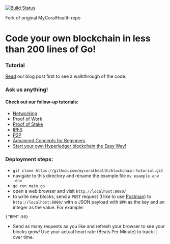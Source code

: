 [![Build Status](https://travis-ci.org/mycoralhealth/blockchain-tutorial.svg?branch=master)](https://travis-ci.org/mycoralhealth/blockchain-tutorial)

Fork of original MyCoralHealth repo
# Code your own blockchain in less than 200 lines of Go!

### Tutorial

[Read](https://medium.com/@mycoralhealth/code-your-own-blockchain-in-less-than-200-lines-of-go-e296282bcffc) our blog post first to see a walkthrough of the code.

### Ask us anything!


#### Check out our follow-up tutorials:
- [Networking](https://github.com/mycoralhealth/blockchain-tutorial/tree/master/networking)
- [Proof of Work](https://github.com/mycoralhealth/blockchain-tutorial/tree/master/proof-work)
- [Proof of Stake](https://github.com/mycoralhealth/blockchain-tutorial/tree/master/proof-stake)
- [IPFS](https://medium.com/@mycoralhealth/learn-to-securely-share-files-on-the-blockchain-with-ipfs-219ee47df54c)
- [P2P](https://medium.com/coinmonks/code-a-simple-p2p-blockchain-in-go-46662601f417)
- [Advanced Concepts for Beginners](https://medium.com/@mycoralhealth/advanced-blockchain-concepts-for-beginners-32887202afad)
- [Start your own Hyperledger blockchain the Easy Way!](https://medium.com/@mycoralhealth/start-your-own-hyperledger-blockchain-the-easy-way-5758cb4ed2d1)

### Deployment steps:
- `git clone https://github.com/mycoralhealth/blockchain-tutorial.git`
- navigate to this directory and rename the example file `mv example.env .env`
- `go run main.go`
- open a web browser and visit `http://localhost:8080/`
- to write new blocks, send a `POST` request (I like to use [Postman](https://www.getpostman.com/apps)) to `http://localhost:8080/` with a JSON payload with `BPM` as the key and an integer as the value. For example:
```
{"BPM":50}
```
- Send as many requests as you like and refresh your browser to see your blocks grow! Use your actual heart rate (Beats Per Minute) to track it over time.




